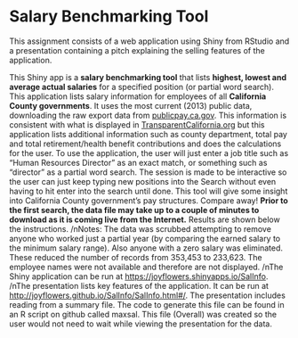 # Salary Benchmarking Tool 
This assignment consists of a web application using Shiny from RStudio and a presentation containing a pitch explaining the selling features of the application.
<p>
                   This Shiny app is a <b>salary benchmarking tool</b> that lists <b>highest, lowest and 
                   average actual salaries</b> for a specified position (or partial word search). This application lists 
                   salary information for employees of all <b>California County governments</b>. It uses the most current (2013)
                   public data, downloading the raw export data from <a href="http://publicpay.ca.gov">publicpay.ca.gov</a>. 
                   This information is consistent with what is displayed in <a href="http://www.TransparentCalifornia.org">
                   TransparentCalifornia.org</a> but this application lists additional information such as county department, 
                   total pay and total retirement/health benefit contributions and does the calculations for the user. To use the 
                   application, the user will just enter a job title such as “Human Resources Director” as an exact match, or something  
                   such as “director” as a partial word search. The session is made to be interactive so the user can just keep typing  
                   new positions into the Search without even having to hit enter into the search until done. This tool will give some 
                   insight into California County government’s pay structures. Compare away! <b>Prior to the first search, the data file
                   may take up to a couple of minutes to download as it is coming live from the Internet.</b> 
                   Results are shown below the instructions. /nNotes: The data was scrubbed attempting to remove anyone who worked 
                   just a partial year (by comparing the earned salary to the minimum salary range). Also anyone with a zero 
                   salary was eliminated. These reduced the number of records from 353,453 to 233,623. The employee names 
                   were not available and therefore are not displayed. /nThe Shiny application can be run at 
                   <a href="https://joyflowers.shinyapps.io/SalInfo">https://joyflowers.shinyapps.io/SalInfo</a>.
                   /nThe presentation lists key features of the application. It can be run at  
                   <a href="http://joyflowers.github.io/SalInfo/SalInfo.html#/">http://joyflowers.github.io/SalInfo/SalInfo.html#/</a>.
                   The presentation includes reading from a summary file. The code to generate this file can be found in an R script on 
                   github called maxsal. This file (Overall) was created so the user would not need to wait while viewing the 
                   presentation for the data. </p>
                   
                   
